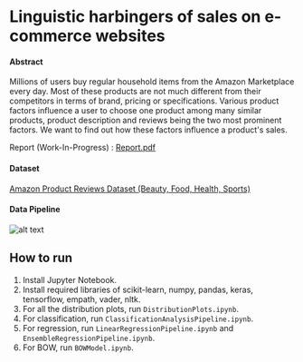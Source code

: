 # Linguistic harbingers of sales on e-commerce websites

#### Abstract
Millions of users buy regular household items from the Amazon Marketplace every day. Most of these products are not much different from their competitors in terms of brand, pricing or specifications. Various product factors influence a user to choose one product among many similar products, product description and reviews being the two most prominent factors. We want to find out how these factors influence a product's sales.

Report (Work-In-Progress) : [Report.pdf](https://github.com/pratikone/amazon_yolo/blob/master/Report.pdf)

#### Dataset 

[ Amazon Product Reviews Dataset (Beauty, Food, Health, Sports) ](http://jmcauley.ucsd.edu/data/amazon/) 


#### Data Pipeline
![alt text](https://github.com/pratikone/amazon_yolo/blob/master/images/data_regression.jpg "Data pipeline  Regression")


## How to run

1. Install Jupyter Notebook.
2. Install required libraries of scikit-learn, numpy, pandas, keras, tensorflow, empath, vader, nltk.
3. For all the distribution plots, run `DistributionPlots.ipynb`.
4. For classification, run `ClassificationAnalysisPipeline.ipynb`.
5. For regression, run `LinearRegressionPipeline.ipynb` and `EnsembleRegressionPipeline.ipynb`.
6. For BOW, run `BOWModel.ipynb`.